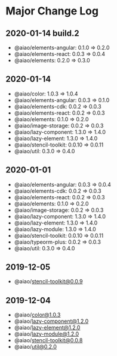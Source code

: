 # Major Change Log

## 2020-01-14 build.2

- @aiao/elements-angular: 0.1.0 => 0.2.0
- @aiao/elements-react: 0.0.3 => 0.0.4
- @aiao/elements: 0.2.0 => 0.3.0

## 2020-01-14

- @aiao/color: 1.0.3 => 1.0.4
- @aiao/elements-angular: 0.0.3 => 0.1.0
- @aiao/elements-cdk: 0.0.2 => 0.0.3
- @aiao/elements-react: 0.0.2 => 0.0.3
- @aiao/elements: 0.1.0 => 0.2.0
- @aiao/image-storage: 0.0.2 => 0.0.3
- @aiao/lazy-component: 1.3.0 => 1.4.0
- @aiao/lazy-element: 1.3.0 => 1.4.0
- @aiao/stencil-toolkit: 0.0.10 => 0.0.11
- @aiao/util: 0.3.0 => 0.4.0

## 2020-01-01

- @aiao/elements-angular: 0.0.3 => 0.0.4
- @aiao/elements-cdk: 0.0.2 => 0.0.3
- @aiao/elements-react: 0.0.2 => 0.0.3
- @aiao/elements: 0.1.0 => 0.2.0
- @aiao/image-storage: 0.0.2 => 0.0.3
- @aiao/lazy-component: 1.3.0 => 1.4.0
- @aiao/lazy-element: 1.3.0 => 1.4.0
- @aiao/lazy-module: 1.3.0 => 1.4.0
- @aiao/stencil-toolkit: 0.0.10 => 0.0.11
- @aiao/typeorm-plus: 0.0.2 => 0.0.3
- @aiao/util: 0.3.0 => 0.4.0

## 2019-12-05

- @aiao/stencil-toolkit@0.0.9

## 2019-12-04

- @aiao/color@1.0.3
- @aiao/lazy-component@1.2.0
- @aiao/lazy-element@1.2.0
- @aiao/lazy-module@1.2.0
- @aiao/stencil-toolkit@0.0.8
- @aiao/util@0.2.0
